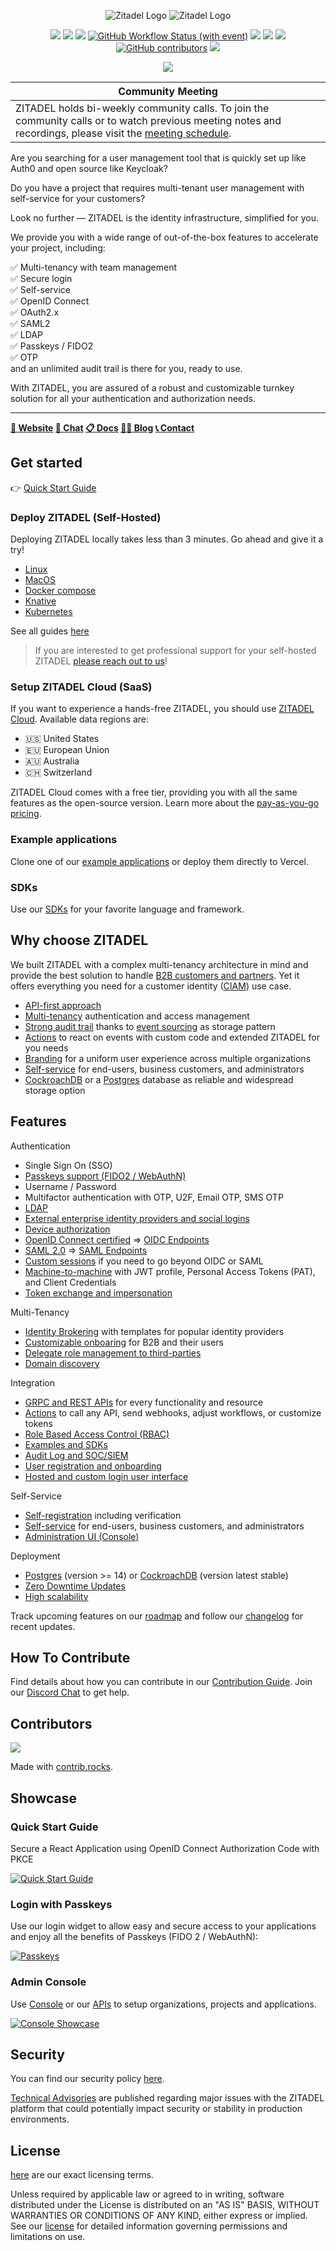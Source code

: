<p align="center">
    <img src="./docs/static/logos/zitadel-logo-dark@2x.png#gh-light-mode-only" alt="Zitadel Logo" max-height="200px" width="auto" />
    <img src="./docs/static/logos/zitadel-logo-light@2x.png#gh-dark-mode-only" alt="Zitadel Logo" max-height="200px" width="auto" />
</p>

<p align="center">
    <a href="https://github.com/zitadel/zitadel/blob/main/LICENSE" alt="License">
        <img src="https://badgen.net/github/license/zitadel/zitadel/" /></a>
    <a href="https://bestpractices.coreinfrastructure.org/projects/6662"><img src="https://bestpractices.coreinfrastructure.org/projects/6662/badge"></a>
    <a href="https://github.com/semantic-release/semantic-release" alt="semantic-release">
        <img src="https://img.shields.io/badge/%20%20%F0%9F%93%A6%F0%9F%9A%80-semantic--release-e10079.svg" /></a>
    <a href="https://github.com/zitadel/zitadel/actions" alt="ZITADEL Release">
        <img alt="GitHub Workflow Status (with event)" src="https://img.shields.io/github/actions/workflow/status/zitadel/zitadel/build.yml?event=pull_request"></a>
    <a href="https://zitadel.com/docs/support/software-release-cycles-support" alt="Release">
        <img src="https://badgen.net/github/release/zitadel/zitadel/stable" /></a>
    <a href="https://goreportcard.com/report/github.com/zitadel/zitadel" alt="Go Report Card">
        <img src="https://goreportcard.com/badge/github.com/zitadel/zitadel" /></a>
    <a href="https://codecov.io/gh/zitadel/zitadel" alt="Code Coverage">
        <img src="https://codecov.io/gh/zitadel/zitadel/branch/main/graph/badge.svg" /></a>
    <a href="https://github.com/zitadel/zitadel/graphs/contributors" alt="Release">
        <img alt="GitHub contributors" src="https://img.shields.io/github/contributors/zitadel/zitadel"></a>
    <a href="https://discord.gg/YgjEuJzZ3x" alt="Discord Chat">
        <img src="https://badgen.net/discord/online-members/YgjEuJzZ3x" /></a>
</p>

<p align="center">
    <a href="https://openid.net/certification/#OPs" alt="OpenID Connect Certified">
        <img src="./docs/static/logos/oidc-cert.png" /></a>
</p>

|Community Meeting|
|------------------|
|ZITADEL holds bi-weekly community calls. To join the community calls or to watch previous meeting notes and recordings, please visit the [meeting schedule](https://github.com/zitadel/zitadel/blob/main/MEETING_SCHEDULE.md).|

Are you searching for a user management tool that is quickly set up like Auth0 and open source like Keycloak?

Do you have a project that requires multi-tenant user management with self-service for your customers?

Look no further — ZITADEL is the identity infrastructure, simplified for you.

We provide you with a wide range of out-of-the-box features to accelerate your project, including:

:white_check_mark: Multi-tenancy with team management  
:white_check_mark: Secure login  
:white_check_mark: Self-service  
:white_check_mark: OpenID Connect  
:white_check_mark: OAuth2.x  
:white_check_mark: SAML2  
:white_check_mark: LDAP  
:white_check_mark: Passkeys / FIDO2  
:white_check_mark: OTP  
and an unlimited audit trail is there for you, ready to use.

With ZITADEL, you are assured of a robust and customizable turnkey solution for all your authentication and authorization needs.

---

**[🏡 Website](https://zitadel.com) [💬 Chat](https://zitadel.com/chat) [📋 Docs](https://zitadel.com/docs/) [🧑‍💻 Blog](https://zitadel.com/blog) [📞 Contact](https://zitadel.com/contact/)**

## Get started

👉 [Quick Start Guide](https://zitadel.com/docs/guides/start/quickstart)

### Deploy ZITADEL (Self-Hosted)

Deploying ZITADEL locally takes less than 3 minutes. Go ahead and give it a try!

* [Linux](https://zitadel.com/docs/self-hosting/deploy/linux)
* [MacOS](https://zitadel.com/docs/self-hosting/deploy/macos)
* [Docker compose](https://zitadel.com/docs/self-hosting/deploy/compose)
* [Knative](https://zitadel.com/docs/self-hosting/deploy/knative)
* [Kubernetes](https://zitadel.com/docs/self-hosting/deploy/kubernetes)

See all guides [here](https://zitadel.com/docs/self-hosting/deploy/overview)

> If you are interested to get professional support for your self-hosted ZITADEL [please reach out to us](https://zitadel.com/contact)!

### Setup ZITADEL Cloud (SaaS)

If you want to experience a hands-free ZITADEL, you should use [ZITADEL Cloud](https://zitadel.com).
Available data regions are: 
* 🇺🇸 United States
* 🇪🇺 European Union
* 🇦🇺 Australia
* 🇨🇭 Switzerland

ZITADEL Cloud comes with a free tier, providing you with all the same features as the open-source version.
Learn more about the [pay-as-you-go pricing](https://zitadel.com/pricing).

### Example applications

Clone one of our [example applications](https://zitadel.com/docs/sdk-examples/introduction) or deploy them directly to Vercel.

### SDKs

Use our [SDKs](https://zitadel.com/docs/sdk-examples/introduction) for your favorite language and framework.

## Why choose ZITADEL

We built ZITADEL with a complex multi-tenancy architecture in mind and provide the best solution to handle [B2B customers and partners](https://zitadel.com/docs/guides/solution-scenarios/b2b).
Yet it offers everything you need for a customer identity ([CIAM](https://zitadel.com/docs/guides/solution-scenarios/b2c)) use case.

- [API-first approach](https://zitadel.com/docs/apis/introduction)
- [Multi-tenancy](https://zitadel.com/docs/guides/solution-scenarios/b2b) authentication and access management
- [Strong audit trail](https://zitadel.com/docs/concepts/features/audit-trail) thanks to [event sourcing](https://zitadel.com/docs/concepts/eventstore/overview) as storage pattern
- [Actions](https://zitadel.com/docs/apis/actions/introduction) to react on events with custom code and extended ZITADEL for you needs
- [Branding](https://zitadel.com/docs/guides/manage/customize/branding) for a uniform user experience across multiple organizations
- [Self-service](https://zitadel.com/docs/concepts/features/selfservice) for end-users, business customers, and administrators
- [CockroachDB](https://www.cockroachlabs.com/) or a [Postgres](https://www.postgresql.org/) database as reliable and widespread storage option

## Features

Authentication

- Single Sign On (SSO)
- [Passkeys support (FIDO2 / WebAuthN)](https://zitadel.com/docs/concepts/features/passkeys)
- Username / Password
- Multifactor authentication with OTP, U2F, Email OTP, SMS OTP
- [LDAP](https://zitadel.com/docs/guides/integrate/identity-providers/ldap)
- [External enterprise identity providers  and social logins](https://zitadel.com/docs/guides/integrate/identity-providers/introduction)
- [Device authorization](https://zitadel.com/docs/guides/solution-scenarios/device-authorization)
- [OpenID Connect certified](https://openid.net/certification/#OPs) => [OIDC Endpoints](https://zitadel.com/docs/apis/openidoauth/endpoints)
- [SAML 2.0](http://docs.oasis-open.org/security/saml/Post2.0/sstc-saml-tech-overview-2.0.html) => [SAML Endpoints](https://zitadel.com/docs/apis/saml/endpoints)
- [Custom sessions](https://zitadel.com/docs/guides/integrate/login-ui/username-password) if you need to go beyond OIDC or SAML 
- [Machine-to-machine](https://zitadel.com/docs/guides/integrate/service-users/authenticate-service-users) with JWT profile, Personal Access Tokens (PAT), and Client Credentials
- [Token exchange and impersonation](https://zitadel.com/docs/guides/integrate/token-exchange)

Multi-Tenancy

- [Identity Brokering](https://zitadel.com/docs/guides/integrate/identity-brokering) with templates for popular identity providers
- [Customizable onboaring](https://zitadel.com/docs/guides/solution-scenarios/onboarding) for B2B and their users
- [Delegate role management to third-parties](https://zitadel.com/docs/guides/manage/console/projects)
- [Domain discovery](https://zitadel.com/docs/guides/solution-scenarios/domain-discovery)

Integration

- [GRPC and REST APIs](https://zitadel.com/docs/apis/introduction) for every functionality and resource
- [Actions](https://zitadel.com/docs/apis/actions/introduction) to call any API, send webhooks, adjust workflows, or customize tokens
- [Role Based Access Control (RBAC)](https://zitadel.com/docs/guides/integrate/retrieve-user-roles)
- [Examples and SDKs](https://zitadel.com/docs/sdk-examples/introduction)
- [Audit Log and SOC/SIEM](https://zitadel.com/docs/guides/integrate/external-audit-log)
- [User registration and onboarding](https://zitadel.com/docs/guides/integrate/onboarding)
- [Hosted and custom login user interface](https://zitadel.com/docs/guides/integrate/login-ui)

Self-Service
- [Self-registration](https://zitadel.com/docs/concepts/features/selfservice#registration) including verification
- [Self-service](https://zitadel.com/docs/concepts/features/selfservice) for end-users, business customers, and administrators
- [Administration UI (Console)](https://zitadel.com/docs/guides/manage/console/overview)

Deployment
- [Postgres](https://zitadel.com/docs/self-hosting/manage/database#postgres) (version >= 14) or [CockroachDB](https://zitadel.com/docs/self-hosting/manage/database#cockroach) (version latest stable)
- [Zero Downtime Updates](https://zitadel.com/docs/concepts/architecture/solution#zero-downtime-updates)
- [High scalability](https://zitadel.com/docs/self-hosting/manage/production)

Track upcoming features on our [roadmap](https://zitadel.com/roadmap) and follow our [changelog](https://zitadel.com/changelog) for recent updates.

## How To Contribute

Find details about how you can contribute in our [Contribution Guide](./CONTRIBUTING.md).
Join our [Discord Chat](https://zitadel.com/chat) to get help.

## Contributors

<a href="https://github.com/zitadel/zitadel/graphs/contributors">
  <img src="https://contrib.rocks/image?repo=zitadel/zitadel" />
</a>

Made with [contrib.rocks](https://contrib.rocks).

## Showcase

### Quick Start Guide

Secure a React Application using OpenID Connect Authorization Code with PKCE

[![Quick Start Guide](https://user-images.githubusercontent.com/1366906/223662449-f17b734d-405c-4945-a8a1-200440c459e5.gif)](http://www.youtube.com/watch?v=5THbQljoPKg "Quick Start Guide")

### Login with Passkeys

Use our login widget to allow easy and secure access to your applications and enjoy all the benefits of Passkeys (FIDO 2 / WebAuthN):

[![Passkeys](https://user-images.githubusercontent.com/1366906/223664178-4132faef-4832-4014-b9ab-90c2a8d15436.gif)](https://www.youtube.com/watch?v=cZjHQYurSjw&list=PLTDa7jTlOyRLdABgD2zL0LGM7rx5GZ1IR&index=2 "Passkeys")

### Admin Console

Use [Console](https://zitadel.com/docs/guides/manage/console/overview) or our [APIs](https://zitadel.com/docs/apis/introduction) to setup organizations, projects and applications.

[![Console Showcase](https://user-images.githubusercontent.com/1366906/223663344-67038d5f-4415-4285-ab20-9a4d397e2138.gif)](http://www.youtube.com/watch?v=RPpHktAcCtk "Console Showcase")

## Security

You can find our security policy [here](./SECURITY.md).

[Technical Advisories](https://zitadel.com/docs/support/technical_advisory) are published regarding major issues with the ZITADEL platform that could potentially impact security or stability in production environments.

## License

[here](./LICENSE) are our exact licensing terms.

Unless required by applicable law or agreed to in writing, software distributed under the License is distributed on an "AS IS" BASIS, WITHOUT WARRANTIES OR CONDITIONS OF ANY KIND, either express or implied.
See our [license](./LICENSE) for detailed information governing permissions and limitations on use.
